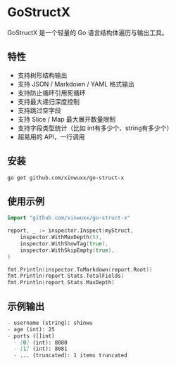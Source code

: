 # GoStructX

GoStructX 是一个轻量的 Go 语言结构体遍历与输出工具。

## 特性

- 支持树形结构输出
- 支持 JSON / Markdown / YAML 格式输出
- 支持防止循环引用死循环
- 支持最大递归深度控制
- 支持跳过空字段
- 支持 Slice / Map 最大展开数量限制
- 支持字段类型统计（比如 int有多少个、string有多少个）
- 超易用的 API，一行调用

## 安装

```bash
go get github.com/xinwuxx/go-struct-x
```

## 使用示例
```go
import "github.com/xinwuxx/go-struct-x"

report, _ := inspector.Inspect(myStruct,
    inspector.WithMaxDepth(5),
    inspector.WithShowTag(true),
    inspector.WithSkipEmpty(true),
)

fmt.Println(inspector.ToMarkdown(report.Root))
fmt.Println(report.Stats.TotalFields)
fmt.Println(report.Stats.MaxDepth)
```

## 示例输出

```markdown
- username (string): shinwu
- age (int): 25
- ports ([]int)
  - [0] (int): 8080
  - [1] (int): 8081
  - ... (truncated): 1 items truncated
```
